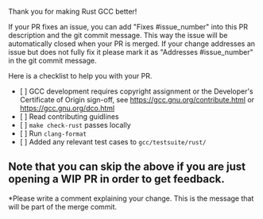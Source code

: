 Thank you for making Rust GCC better!

If your PR fixes an issue, you can add "Fixes #issue_number" into this
PR description and the git commit message. This way the issue will be
automatically closed when your PR is merged. If your change addresses
an issue but does not fully fix it please mark it as "Addresses #issue_number"
in the git commit message.

Here is a checklist to help you with your PR.

- \[ ] GCC development requires copyright assignment or the Developer's Certificate of Origin sign-off, see https://gcc.gnu.org/contribute.html or https://gcc.gnu.org/dco.html
- \[ ] Read contributing guidlines
- \[ ] `make check-rust` passes locally
- \[ ] Run `clang-format`
- \[ ] Added any relevant test cases to `gcc/testsuite/rust/`

Note that you can skip the above if you are just opening a WIP PR in
order to get feedback.
---

*Please write a comment explaining your change. This is the message
that will be part of the merge commit.
